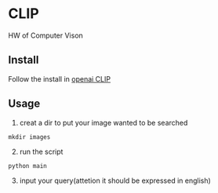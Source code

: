 # CLIP
HW of Computer Vison
## Install
Follow the install in [openai CLIP](https://github.com/openai/CLIP)
## Usage
1. creat a dir to put your image wanted to be searched
```
mkdir images
```
2. run the script
```
python main
```
3. input your query(attetion it should be expressed in english)
